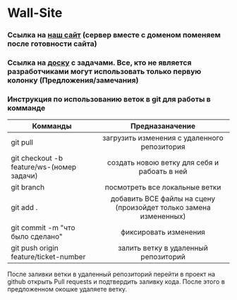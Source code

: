 # Wall-Site

### Ссылка на [наш сайт](https://artemdyrdin.github.io/Wall-Site/main.html) (сервер вместе с доменом поменяем после готовности сайта)

### Ссылка на [доску](https://trello.com/invite/b/SPIy8bLS/ATTIf3bbec683a757385f9f3faf95189ee8f658F6EA7/стенка-сайт) с задачами. Все, кто не является разработчиками могут использовать только первую колонку (Предложения/замечания)

### Инструкция по использованию веток в git для работы в комманде

| Комманды                                  |                          Предназаначение                          |
|-------------------------------------------|:-----------------------------------------------------------------:|
| git pull                                  |           загрузить изменения с удаленного репозитория            |
| git checkout -b feature/ws-(номер задачи) |           создать новою ветку для себя и рабоать в ней            |
| git branch                                |                  посмотреть все локальные ветки                   |
| git add .                                 | добавить ВСЕ файлы на сцену (произойдет только замена измененных) |
| git commit -m "что было сделано"          |                       фиксировать изменения                       |
| git push origin feature/ticket-number     |               залить ветку в удаленный репозиторий                |

После заливки ветки в удаленный репозиторий перейти в проект на github открыть Pull requests и подтвердить заливку кода.
После этого в предложенном окошке удаляете ветку.
